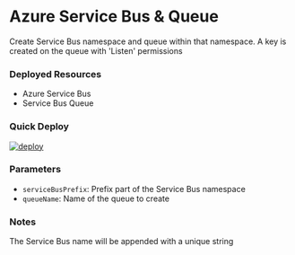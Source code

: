 # Azure Service Bus & Queue
Create Service Bus namespace and queue within that namespace. A key is created on the queue with 'Listen' permissions 


### Deployed Resources
- Azure Service Bus
- Service Bus Queue


### Quick Deploy
[![deploy](https://raw.githubusercontent.com/benc-uk/azure-arm/master/etc/azuredeploy.png)](https://portal.azure.com/#create/Microsoft.Template/uri/https%3A%2F%2Fraw.githubusercontent.com%2Fbenc-uk%2Fazure-arm%2Fmaster%2Fpaas-other%2Fservice-bus-queue%2Fazuredeploy.json)  


### Parameters
- `serviceBusPrefix`: Prefix part of the Service Bus namespace
- `queueName`: Name of the queue to create


### Notes
The Service Bus name will be appended with a unique string